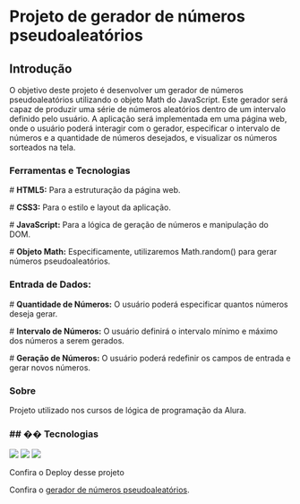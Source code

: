 <h1>Projeto de gerador de números pseudoaleatórios </h1>

<h2>Introdução</h2>
<p>O objetivo deste projeto é desenvolver um gerador de números pseudoaleatórios utilizando o objeto Math do JavaScript. Este gerador será capaz de produzir uma série de números aleatórios dentro de um intervalo definido pelo usuário.  A aplicação será implementada em uma página web, onde o usuário poderá interagir com o gerador, especificar o intervalo de números e a quantidade de números desejados, e visualizar os números sorteados na tela.</p>

<h3>Ferramentas e Tecnologias</h3>
<p> # <b>HTML5:</b> Para a estruturação da página web.</p>
<p> # <b>CSS3:</b> Para o estilo e layout da aplicação.</p>
<p> # <b>JavaScript:</b> Para a lógica de geração de números e manipulação do DOM.</p>
<p> # <b>Objeto Math:</b> Especificamente, utilizaremos Math.random() para gerar números pseudoaleatórios.</p>

<h3>Entrada de Dados:</h3>

<p> # <b>Quantidade de Números:</b> O usuário poderá especificar quantos números deseja gerar.</p>
<p> # <b>Intervalo de Números:</b> O usuário definirá o intervalo mínimo e máximo dos números a serem gerados.</p>
<p> # <b>Geração de Números:</b> O usuário poderá redefinir os campos de entrada e gerar novos números.</p>


<h3>Sobre</h3>
<p>Projeto utilizado nos cursos de lógica de programação da Alura.</p>

<h3>## �� Tecnologias</h3>
<div>
  <img src="https://img.shields.io/badge/HTML-239120?style=for-the-badge&logo=html5&logoColor=white">
  <img src="https://img.shields.io/badge/CSS-239120?&style=for-the-badge&logo=css3&logoColor=white">
  <img src="https://img.shields.io/badge/JavaScript-F7DF1E?style=for-the-badge&logo=javascript&logoColor=black">
</div>

<p>Confira o Deploy desse projeto</p>
    <p>Confira o <a href="https://gerador-de-numeros-pseudoaleatorios.vercel.app/">gerador de números pseudoaleatórios</a>.</p>
